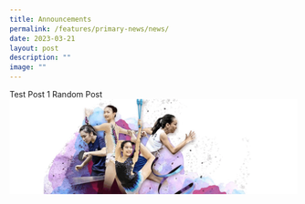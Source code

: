 ```yaml
---
title: Announcements
permalink: /features/primary-news/news/
date: 2023-03-21
layout: post
description: ""
image: ""
---
```




Test Post 1 Random Post ![](/images/CHIJSNGBanner.gif)
